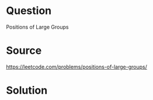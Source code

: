 # Question
Positions of Large Groups

# Source
https://leetcode.com/problems/positions-of-large-groups/

# Solution
